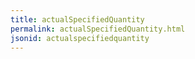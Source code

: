 ```yaml
---
title: actualSpecifiedQuantity
permalink: actualSpecifiedQuantity.html
jsonid: actualspecifiedquantity
---
```

